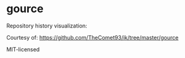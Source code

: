 gource
======

Repository history visualization:

Courtesy of: https://github.com/TheComet93/ik/tree/master/gource

MIT-licensed
